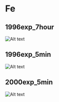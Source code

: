 # Fe

## 1996exp_7hour

![Alt text](Fe_1996exp_7hour.png)

## 1996exp_5min

![Alt text](Fe_1996exp_5min.png)

## 2000exp_5min

![Alt text](Fe_2000exp_5min.png)

